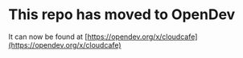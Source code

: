 # This repo has moved to OpenDev

It can now be found at [https://opendev.org/x/cloudcafe](https://opendev.org/x/cloudcafe)
